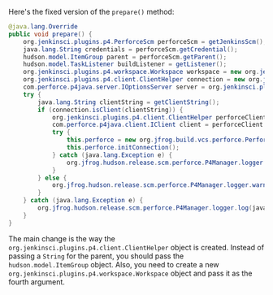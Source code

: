 Here's the fixed version of the `prepare()` method:

```java
@java.lang.Override
public void prepare() {
    org.jenkinsci.plugins.p4.PerforceScm perforceScm = getJenkinsScm();
    java.lang.String credentials = perforceScm.getCredential();
    hudson.model.ItemGroup parent = perforceScm.getParent();
    hudson.model.TaskListener buildListener = getListener();
    org.jenkinsci.plugins.p4.workspace.Workspace workspace = new org.jenkinsci.plugins.p4.workspace.Workspace(perforceScm.getWorkspaceName(), buildListener);
    org.jenkinsci.plugins.p4.client.ClientHelper connection = new org.jenkinsci.plugins.p4.client.ClientHelper(parent, credentials, buildListener, workspace);
    com.perforce.p4java.server.IOptionsServer server = org.jenkinsci.plugins.p4.client.ConnectionFactory.getConnection();
    try {
        java.lang.String clientString = getClientString();
        if (connection.isClient(clientString)) {
            org.jenkinsci.plugins.p4.client.ClientHelper perforceClient = new org.jenkinsci.plugins.p4.client.ClientHelper(parent, credentials, buildListener, workspace);
            com.perforce.p4java.client.IClient client = perforceClient.getClient();
            try {
                this.perforce = new org.jfrog.build.vcs.perforce.PerforceClient(server, client);
                this.perforce.initConnection();
            } catch (java.lang.Exception e) {
                org.jfrog.hudson.release.scm.perforce.P4Manager.logger.warning("Could not instantiate connection with PerforceClient: " + e.getMessage());
            }
        } else {
            org.jfrog.hudson.release.scm.perforce.P4Manager.logger.warning(("Client " + clientString) + " is not a valid client.");
        }
    } catch (java.lang.Exception e) {
        org.jfrog.hudson.release.scm.perforce.P4Manager.logger.log(java.util.logging.Level.FINE, "Error occurred: ", e);
    }
}
```

The main change is the way the `org.jenkinsci.plugins.p4.client.ClientHelper` object is created. Instead of passing a `String` for the parent, you should pass the `hudson.model.ItemGroup` object. Also, you need to create a new `org.jenkinsci.plugins.p4.workspace.Workspace` object and pass it as the fourth argument.